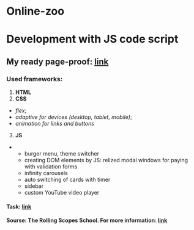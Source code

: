 # Online-zoo

# Development with JS code script </br>

## My ready page-proof: [link](https://balzamova.github.io/online-zoo/online-zoo/pages/main/)

### Used frameworks: </br>
1. **HTML**
2. **CSS**
*   *flex*;
*   *adaptive for devices (desktop, tablet, mobile)*;
*   *animation for links and buttons*
3. **JS**
*   - burger menu, theme switcher 
    - creating DOM elements by JS: relized modal windows for paying with validation forms
    - infinity carousels
    - auto switching of cards with timer    
    - sidebar
    - custom YouTube video player    

#### Task: [link](https://rolling-scopes-school.github.io/stage0/#/stage1/tasks/online-zoo/variant-2)

#### Sourse: The Rolling Scopes School. For more information: [link](https://rs.school/js/)
